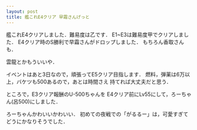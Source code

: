 ```yaml
---
layout: post
title: 艦これE4クリア 早霜さんげっと
---
```



艦これE4クリアしました．難易度は乙です．
E1~E3は難易度甲でクリアしました．
E4クリア時のS勝利で早霜さんがドロップしました．
もちろん香取さんも．


雲龍とかもういいや．


イベントはあと3日なので，頑張ってE5クリア目指します．
燃料，弾薬は6万以上，バケツも500あるので，あとは時間さえ
持てれば大丈夫だと思う．


ところで，E3クリア報酬のU-500ちゃんを
E4クリア前にLv55にして，ろーちゃん(呂500)にしました．

ろーちゃんかわいいかわいい．
初めての夜戦での「がるるー」は，可愛すぎてどうにかなりそうでした．